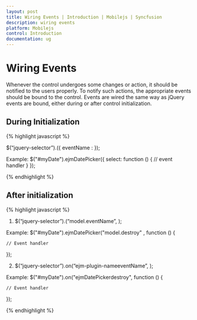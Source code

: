 ```yaml
---
layout: post
title: Wiring Events | Introduction | Mobilejs | Syncfusion
description: wiring events
platform: Mobilejs
control: Introduction
documentation: ug
---
```


# Wiring Events

Whenever the control undergoes some changes or action, it should be notified to the users properly. To notify such actions, the appropriate events should be bound to the control. Events are wired the same way as jQuery events are bound, either during or after control initialization.

## During Initialization

{% highlight javascript %}

$(“jquery-selector”).<ejm-plugin-name>({ eventName : <eventhandler> });

Example:  $("#myDate").ejmDatePicker({ select: function () { // event handler }  });

{% endhighlight %}

## After initialization

{% highlight javascript %}

1. $(“jquery-selector”).<ejm-plugin-name>(“model.eventName”, <eventhandler>);

Example:  $("#myDate").ejmDatePicker("model.destroy" , function () {

	// Event handler

 });
		 
2. $(“jquery-selector”).on(“ejm-plugin-nameeventName”, <eventhandler>);

 Example:  $("#myDate").on("ejmDatePickerdestroy", function () {

	// Event handler

 }); 

{% endhighlight %}